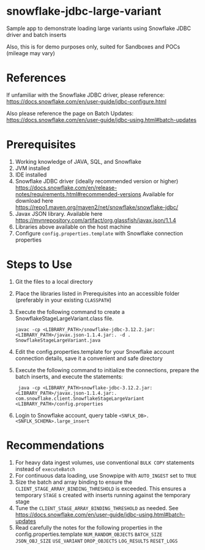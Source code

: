 # snowflake-jdbc-large-variant
Sample app to demonstrate loading large variants using Snowflake JDBC driver and batch inserts

Also, this is for demo purposes only, suited for Sandboxes and POCs (mileage may vary)

# References
If unfamiliar with the Snowflake JDBC driver, please reference:
https://docs.snowflake.com/en/user-guide/jdbc-configure.html

Also please reference the page on Batch Updates:
https://docs.snowflake.com/en/user-guide/jdbc-using.html#batch-updates 

# Prerequisites
1. Working knowledge of JAVA, SQL, and Snowflake
2. JVM installed
3. IDE installed
4. Snowflake JDBC driver (ideally recommended version or higher)
      https://docs.snowflake.com/en/release-notes/requirements.html#recommended-versions
   Available for download here
      https://repo1.maven.org/maven2/net/snowflake/snowflake-jdbc/
5. Javax JSON library.  Available here
      https://mvnrepository.com/artifact/org.glassfish/javax.json/1.1.4
6. Libraries above available on the host machine
7. Configure `config.properties.template` with Snowflake connection properties
      
# Steps to Use
1. Git the files to a local directory
2. Place the libraries listed in Prerequisites into an accessible folder (preferably in your existing `CLASSPATH`) 
3. Execute the following command to create a SnowflakeStageLargeVariant.class file.
 
       javac -cp <LIBRARY_PATH>/snowflake-jdbc-3.12.2.jar:<LIBRARY_PATH>/javax.json-1.1.4.jar:. -d . SnowflakeStageLargeVariant.java   
 
4. Edit the config.properties.template for your Snowflake account connection details, save it a convenient and safe directory
5. Execute the following command to initialize the connections, prepare the batch inserts, and execute the statements:

        java -cp <LIBRARY_PATH>snowflake-jdbc-3.12.2.jar:<LIBRARY_PATH>/javax.json-1.1.4.jar:. com.snowflake.client.SnowflakeStageLargeVariant <LIBRARY_PATH>/config.properties

6. Login to Snowflake account, query table `<SNFLK_DB>.<SNFLK_SCHEMA>.large_insert`


# Recommendations
1. For heavy data ingest volumes, use conventional `BULK COPY` statements instead of `executeBatch`
2. For continuous data loading, use Snowpipe with `AUTO_INGEST` set to `TRUE`
3. Size the batch and array binding to ensure the `CLIENT_STAGE_ARRAY_BINDING_THRESHOLD` is exceeded.  This ensures a temporary `STAGE` s created with inserts running against the temporary stage 
4. Tune the `CLIENT_STAGE_ARRAY_BINDING_THRESHOLD` as needed.  See https://docs.snowflake.com/en/user-guide/jdbc-using.html#batch-updates
5. Read carefully the notes for the following properties in the config.properties.template
        `NUM_RANDOM_OBJECTS`
        `BATCH_SIZE`
        `JSON_OBJ_SIZE`
        `USE_VARIANT`
        `DROP_OBJECTS`
        `LOG_RESULTS`
        `RESET_LOGS`